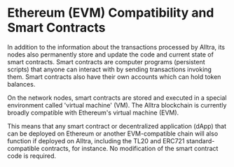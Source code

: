 # Ethereum (EVM) Compatibility and Smart Contracts

In addition to the information about the transactions processed by Alltra, its nodes also permanently store and update the code and current state of smart contracts. Smart contracts are computer programs (persistent scripts) that anyone can interact with by sending transactions invoking them. Smart contracts also have their own accounts which can hold token balances.  

On the network nodes, smart contracts are stored and executed in a special environment called 'virtual machine' (VM). The Alltra blockchain is currently broadly compatible with Ethereum's virtual machine (EVM). 

This means that any smart contract or decentralized application (dApp) that can be deployed on Ethereum or another EVM-compatible chain will also function if deployed on Alltra, including the TL20 and ERC721 standard-compatible contracts, for instance. No modification of the smart contract code is required. 
